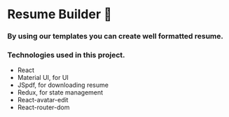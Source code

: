 # Resume Builder 📄

### By using our templates you can create well formatted resume.

### Technologies used in this project.

  <ul>
    <li>React</li> 
    <li>Material UI, for UI</li>  
    <li>JSpdf, for downloading resume</li> 
    <li>Redux, for state management</li>  
    <li>React-avatar-edit</li>
    <li>React-router-dom</li>
  </ul>
